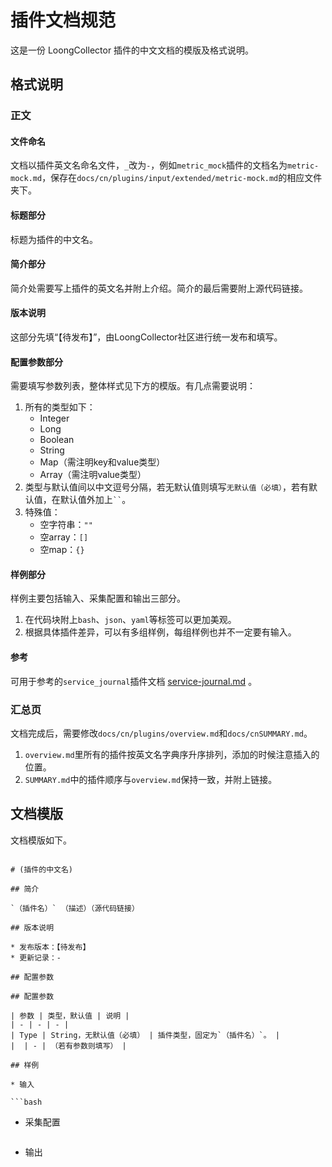 # 插件文档规范

这是一份 LoongCollector 插件的中文文档的模版及格式说明。

## 格式说明

### 正文

#### 文件命名

文档以插件英文名命名文件，`_`改为`-`，例如`metric_mock`插件的文档名为`metric-mock.md`，保存在`docs/cn/plugins/input/extended/metric-mock.md`的相应文件夹下。

#### 标题部分

标题为插件的中文名。

#### 简介部分

简介处需要写上插件的英文名并附上介绍。简介的最后需要附上源代码链接。

#### 版本说明

这部分先填“【待发布】”，由LoongCollector社区进行统一发布和填写。

#### 配置参数部分

需要填写参数列表，整体样式见下方的模版。有几点需要说明：

1. 所有的类型如下：
   * Integer
   * Long
   * Boolean
   * String
   * Map（需注明key和value类型）
   * Array（需注明value类型）
2. 类型与默认值间以中文逗号分隔，若无默认值则填写`无默认值（必填）`，若有默认值，在默认值外加上` `` `。
3. 特殊值：
   * 空字符串：`""`
   * 空array：`[]`
   * 空map：`{}`

#### 样例部分

样例主要包括输入、采集配置和输出三部分。

1. 在代码块附上`bash`、`json`、`yaml`等标签可以更加美观。
2. 根据具体插件差异，可以有多组样例，每组样例也并不一定要有输入。

#### 参考

可用于参考的`service_journal`插件文档 [service-journal.md](https://github.com/alibaba/loongcollector/blob/main/docs/cn/plugins/input/extended/service-journal.md) 。

### 汇总页

文档完成后，需要修改`docs/cn/plugins/overview.md`和`docs/cnSUMMARY.md`。

1. `overview.md`里所有的插件按英文名字典序升序排列，添加的时候注意插入的位置。
2. `SUMMARY.md`中的插件顺序与`overview.md`保持一致，并附上链接。

## 文档模版

文档模版如下。

```text

# (插件的中文名)

## 简介

`（插件名）` （描述）（源代码链接）

## 版本说明

* 发布版本：【待发布】
* 更新记录：-

## 配置参数

## 配置参数

| 参数 | 类型，默认值 | 说明 |
| - | - | - |
| Type | String，无默认值（必填） | 插件类型，固定为`（插件名）`。 |
|  | - | （若有参数则填写） |

## 样例

* 输入

```bash
```

* 采集配置

```yaml
```

* 输出

```json
```
